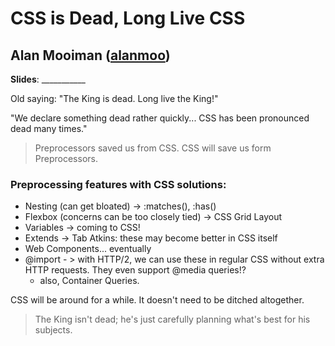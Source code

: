 # CSS is Dead, Long Live CSS
## Alan Mooiman ([alanmoo](http://twitter.com/alanmoo))

**Slides**: ___________

Old saying: "The King is dead. Long live the King!"

"We declare something dead rather quickly... CSS has been pronounced dead many times."

> Preprocessors saved us from CSS.
> CSS will save us form Preprocessors.

### Preprocessing features with CSS solutions:
- Nesting (can get bloated) -> :matches(), :has()
- Flexbox (concerns can be too closely tied) -> CSS Grid Layout
- Variables -> coming to CSS!
- Extends -> Tab Atkins: these may become better in CSS itself
- Web Components... eventually
- @import - > with HTTP/2, we can use these in regular CSS without extra HTTP requests. They even support @media queries!?
  - also, Container Queries.

CSS will be around for a while. It doesn't need to be ditched altogether.

> The King isn't dead; he's just carefully planning what's best for his subjects.